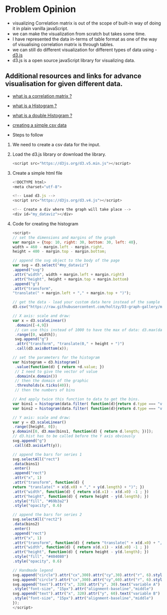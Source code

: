 # Problem Opinion

- visualizing Correlation matrix is out of the scope of built-in way of doing it in plain vanilla javaScript.
- we can make the visualization from scratch but takes some time.
- I have represented the data in-terms of table format as one of the way of visualising
  correlation matrix is through tables.
- we can still do different visualization for different types of data using -[d3.js](https://d3js.org/)
- d3.js is a open source javaScript library for visualizing data.

## Additional resources and links for advance visualisation for given different data.

- [what is a correlation matrix ?](https://www.displayr.com/what-is-a-correlation-matrix/#:~:text=A%20correlation%20matrix%20is%20a,Create%20your%20own%20correlation%20matrix)
- [what is a Histogram ?](https://www.data-to-viz.com/graph/histogram.html)
- [what is a double Histogram ?](https://www.d3-graph-gallery.com/graph/histogram_double.html)
- [creating a simple csv data](https://code-maven.com/create-and-download-csv-with-javascript)

- Steps to follow

1. We need to create a csv data for the input.
2. Load the d3.js library or download the library.
   ```javascript
   <script src="https://d3js.org/d3.v5.min.js"></script>
   ```
3. Create a simple html file

   ```javascript
   <!DOCTYPE html>
   <meta charset="utf-8">

   <!-- Load d3.js -->
   <script src="https://d3js.org/d3.v4.js"></script>

   <!-- Create a div where the graph will take place -->
   <div id="my_dataviz"></div>
   ```

4. Code for creating the histogram

   ```javascript
   <script>
   // set the dimensions and margins of the graph
   var margin = {top: 10, right: 30, bottom: 30, left: 40},
   width = 460 - margin.left - margin.right,
   height = 400 - margin.top - margin.bottom;

   // append the svg object to the body of the page
   var svg = d3.select("#my_dataviz")
   .append("svg")
   .attr("width", width + margin.left + margin.right)
   .attr("height", height + margin.top + margin.bottom)
   .append("g")
   .attr("transform",
   "translate(" + margin.left + "," + margin.top + ")");

   // get the data - load your custom data here instead of the sample data
   d3.csv("https://raw.githubusercontent.com/holtzy/D3-graph-gallery/master/DATA/data_doubleHist.csv", function(data) {

   // X axis: scale and draw:
   var x = d3.scaleLinear()
    .domain([-4,9])
    // can use this instead of 1000 to have the max of data: d3.max(data, function(d) { return +d.price })
    .range([0, width]);
    svg.append("g")
    .attr("transform", "translate(0," + height + ")")
    .call(d3.axisBottom(x));

   // set the parameters for the histogram
   var histogram = d3.histogram()
    .value(function(d) { return +d.value; })
    // I need to give the vector of value
    .domain(x.domain())
    // then the domain of the graphic
    .thresholds(x.ticks(40));
    // then the numbers of bins

   // And apply twice this function to data to get the bins.
   var bins1 = histogram(data.filter( function(d){return d.type === "variable 1"} ));
   var bins2 = histogram(data.filter( function(d){return d.type === "variable 2"} ));

   // Y axis: scale and draw:
   var y = d3.scaleLinear()
   .range([height, 0]);
   y.domain([0, d3.max(bins1, function(d) { return d.length; })]);
   // d3.hist has to be called before the Y axis obviously
   svg.append("g")
   .call(d3.axisLeft(y));

   // append the bars for series 1
   svg.selectAll("rect")
   .data(bins1)
   .enter()
   .append("rect")
   .attr("x", 1)
   .attr("transform", function(d) {
   return "translate(" + x(d.x0) + "," + y(d.length) + ")"; })
   .attr("width", function(d) { return x(d.x1) - x(d.x0) -1 ; })
   .attr("height", function(d) { return height - y(d.length); })
   .style("fill", "#69b3a2")
   .style("opacity", 0.6)

   // append the bars for series 2
   svg.selectAll("rect2")
   .data(bins2)
   .enter()
   .append("rect")
   .attr("x", 1)
   .attr("transform", function(d) { return "translate(" + x(d.x0) + "," + y(d.length) + ")"; })
   .attr("width", function(d) { return x(d.x1) - x(d.x0) -1 ; })
   .attr("height", function(d) { return height - y(d.length); })
   .style("fill", "#404080")
   .style("opacity", 0.6)

   // Handmade legend
   svg.append("circle").attr("cx",300).attr("cy",30).attr("r", 6).style("fill", "#69b3a2")
   svg.append("circle").attr("cx",300).attr("cy",60).attr("r", 6).style("fill", "#404080")
   svg.append("text").attr("x", 320).attr("y", 30).text("variable A")
   .style("font-size", "15px").attr("alignment-baseline","middle")
   svg.append("text").attr("x", 320).attr("y", 60).text("variable B")
   .style("font-size", "15px").attr("alignment-baseline","middle")
   });
   </script>
```

